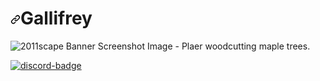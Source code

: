 <h1 tabindex="-1" dir="auto"><a id="user-content-lotica" class="anchor" aria-hidden="true" href="#lotica"><svg class="octicon octicon-link" viewBox="0 0 16 16" version="1.1" width="16" height="16" aria-hidden="true"><path d="m7.775 3.275 1.25-1.25a3.5 3.5 0 1 1 4.95 4.95l-2.5 2.5a3.5 3.5 0 0 1-4.95 0 .751.751 0 0 1 .018-1.042.751.751 0 0 1 1.042-.018 1.998 1.998 0 0 0 2.83 0l2.5-2.5a2.002 2.002 0 0 0-2.83-2.83l-1.25 1.25a.751.751 0 0 1-1.042-.018.751.751 0 0 1-.018-1.042Zm-4.69 9.64a1.998 1.998 0 0 0 2.83 0l1.25-1.25a.751.751 0 0 1 1.042.018.751.751 0 0 1 .018 1.042l-1.25 1.25a3.5 3.5 0 1 1-4.95-4.95l2.5-2.5a3.5 3.5 0 0 1 4.95 0 .751.751 0 0 1-.018 1.042.751.751 0 0 1-1.042.018 1.998 1.998 0 0 0-2.83 0l-2.5 2.5a1.998 1.998 0 0 0 0 2.83Z"></path></svg></a>Gallifrey</h1>

<img src="https://mcdn.wallpapersafari.com/medium/19/15/QOir4L.jpg" alt="2011scape Banner Screenshot Image - Plaer woodcutting maple trees." data-canonical-src="https://cdn.discordapp.com/attachments/1067274729205010463/1082144013475397702/image.png" style="max-width: 100%;">

<a href="https://discord.gg/uYfKGch5sT" rel="nofollow"><img src="https://img.shields.io/discord/757948032104005663" alt="discord-badge" data-canonical-src="https://img.shields.io/discord/1055304546521469019?color=%237289da&amp;logo=discord" style="max-width: 100%;"></a>

